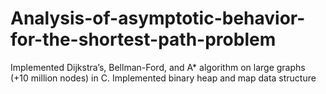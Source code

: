 # Analysis-of-asymptotic-behavior-for-the-shortest-path-problem
Implemented Dijkstra’s, Bellman-Ford, and A* algorithm on large graphs (+10 million nodes) in C. Implemented binary heap and map data structure
